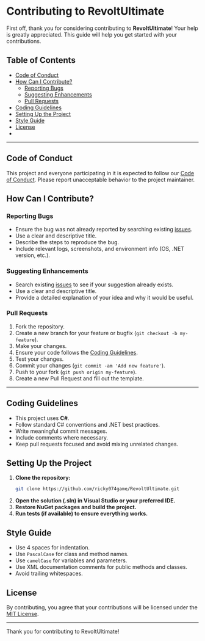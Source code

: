 # Contributing to RevoltUltimate

First off, thank you for considering contributing to **RevoltUltimate**! Your help is greatly appreciated. This guide will help you get started with your contributions.

## Table of Contents

- [Code of Conduct](#code-of-conduct)
- [How Can I Contribute?](#how-can-i-contribute)
  - [Reporting Bugs](#reporting-bugs)
  - [Suggesting Enhancements](#suggesting-enhancements)
  - [Pull Requests](#pull-requests)
- [Coding Guidelines](#coding-guidelines)
- [Setting Up the Project](#setting-up-the-project)
- [Style Guide](#style-guide)
- [License](#license)
- 
---

## Code of Conduct

This project and everyone participating in it is expected to follow our [Code of Conduct](CODE_OF_CONDUCT.md). Please report unacceptable behavior to the project maintainer.

## How Can I Contribute?

### Reporting Bugs

- Ensure the bug was not already reported by searching existing [issues](../../issues).
- Use a clear and descriptive title.
- Describe the steps to reproduce the bug.
- Include relevant logs, screenshots, and environment info (OS, .NET version, etc.).

### Suggesting Enhancements

- Search existing [issues](../../issues) to see if your suggestion already exists.
- Use a clear and descriptive title.
- Provide a detailed explanation of your idea and why it would be useful.

### Pull Requests

1. Fork the repository.
2. Create a new branch for your feature or bugfix (`git checkout -b my-feature`).
3. Make your changes.
4. Ensure your code follows the [Coding Guidelines](#coding-guidelines).
5. Test your changes.
6. Commit your changes (`git commit -am 'Add new feature'`).
7. Push to your fork (`git push origin my-feature`).
8. Create a new Pull Request and fill out the template.

---

## Coding Guidelines

- This project uses **C#**.
- Follow standard C# conventions and .NET best practices.
- Write meaningful commit messages.
- Include comments where necessary.
- Keep pull requests focused and avoid mixing unrelated changes.

## Setting Up the Project

1. **Clone the repository:**
   ```bash
   git clone https://github.com/ricky074game/RevoltUltimate.git
   ```
2. **Open the solution (.sln) in Visual Studio or your preferred IDE.**
3. **Restore NuGet packages and build the project.**
4. **Run tests (if available) to ensure everything works.**

## Style Guide

- Use 4 spaces for indentation.
- Use `PascalCase` for class and method names.
- Use `camelCase` for variables and parameters.
- Use XML documentation comments for public methods and classes.
- Avoid trailing whitespaces.

## License

By contributing, you agree that your contributions will be licensed under the [MIT License](LICENSE).

---

Thank you for contributing to RevoltUltimate!
